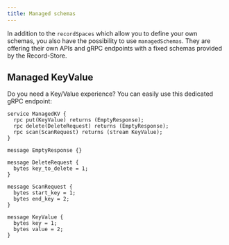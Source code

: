 ```yaml
---
title: Managed schemas
---
```


In addition to the `recordSpaces` which allow you to define your own schemas, you also have the possibility to use `managedSchemas`. They are offering their own APIs and gRPC endpoints with a fixed schemas provided by the Record-Store.

## Managed KeyValue

Do you need a Key/Value experience? You can easily use this dedicated gRPC endpoint:

```grpc
service ManagedKV {
  rpc put(KeyValue) returns (EmptyResponse);
  rpc delete(DeleteRequest) returns (EmptyResponse);
  rpc scan(ScanRequest) returns (stream KeyValue);
}

message EmptyResponse {}

message DeleteRequest {
  bytes key_to_delete = 1;
}

message ScanRequest {
  bytes start_key = 1;
  bytes end_key = 2;
}

message KeyValue {
  bytes key = 1;
  bytes value = 2;
}
```
